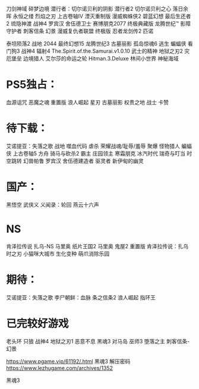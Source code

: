 


刀剑神域 碎梦边境
潜行者：切尔诺贝利的阴影
潜行者2 切尔诺贝利之心
落日余晖
永恒之缕
烈焰之刃
上古卷轴IV 湮灭重制版
漫威蜘蛛侠2
碧蓝幻想
最后生还者2
琉隐神渡
战神4
罗宾汉 舍伍德卫士
赛博朋克2077 终极典藏版
龙腾世纪™ 影障守护者
刺客信条 幻景
漫威复仇者联盟 终极版
忍者龙剑传2
匹诺


泰坦陨落2
战地 2044
最终幻想15
龙腾世纪3
古墓丽影
孤岛惊魂6
逃生
蝙蝠侠
看门狗3
战神4
辐射4
The.Spirit.of.the.Samurai.v1.0.10   武士的精神
地狱之刃2
灾厄堡垒
边境猎人 艾尔莎的命运之轮
Hitman.3.Deluxe
林间小世界
神秘海域

# PS5独占：

血源诅咒
恶魔之魂 重置版
浪人崛起
星刃
古墓丽影
权贵之地
战士 卡赞

# 待下载：

艾诺提亚：失落之歌
战地
噬血代码
虐杀
荣耀战魂/耻辱/羞辱
聚爆
怪物猎人
蝙蝠侠
上古卷轴5
方舟
骑马与砍杀2 霸主
庄园领主
寒霜朋克 冰汽时代
瑞奇与叮当 时空跳转
幻兽帕鲁
罗宾汉 舍伍德建造者
驱灵者 新伊甸的幽灵

# 国产：

黑悟空
武侠义
义闻录：轮回
燕云十六声

# NS

肯泽拉传说 扎乌-NS
马里奥 纸片王国2
马里奥 鬼屋2 重置版
肯泽拉传说：扎乌
时之刃
小猫咪大城市
生化变种
萌爪消除乐园

# 期待：

艾诺提亚：失落之歌
李尸朝鲜：血脉
条之信条2
浪人崛起
指环王
# 已完较好游戏

老头环
只狼
战神4
地狱之刃1
恶意不息
黑魂3
对马岛
巫师3
堕落之主
刺客信条-幻景



https://www.pgame.vip/61192/.html 黑魂3 解压密码
https://www.lezhugame.com/archives/1352

黑魂3